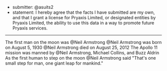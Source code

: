 * submitter: @asuits2
* statement: I hereby agree that the facts I have submitted are my own, and that I grant a license for Pryaxis Limited, or designated entities by Pryaxis Limited, the ability to use this data in a way to promote future Pryaxis services.

----
The first man on the moon was @Neil Armstrong
@Neil Armstrong was born on August 5, 1930
@Neil Armstrong died on August 25, 2012
The Apollo 11 mission was manned by @Neil Armstrong, Michael Collins, and Buzz Aldrin
As the first human to step on the moon @Neil Armstrong said "That's one small step for man, one giant leap for mankind."
